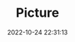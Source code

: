 ---
weight: 1
images:
- /images/edited/162.jpeg
title: Picture
date: 2022-10-24 22:31:13
tags: [luminarneo,work,ILCE-7M3,70.0,person]
---